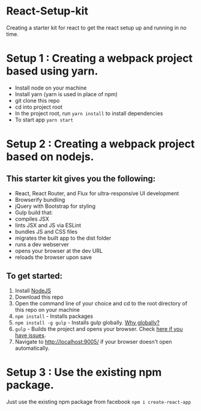 # React-Setup-kit


Creating a starter kit for react to get the react setup up and running in no time.

# Setup 1 : Creating a webpack project based using yarn. 

* Install node on your machine
* Install yarn (yarn is used in place of npm)
* git clone this repo
* cd into project root
* In the project root, run `yarn install` to install dependencies
* To start app `yarn start`


# Setup 2 : Creating a webpack project based on nodejs. 
## This starter kit gives you the following:

- React, React Router, and Flux for ultra-responsive UI development  
- Browserify bundling  
- jQuery with Bootstrap for styling  
- Gulp build that:  
- compiles JSX  
- lints JSX and JS via ESLint  
- bundles JS and CSS files  
- migrates the built app to the dist folder  
- runs a dev webserver  
- opens your browser at the dev URL  
- reloads the browser upon save  

## To get started: 

1. Install [NodeJS](http://www.nodejs.org)  
2. Download this repo 
3. Open the command line of your choice and cd to the root directory of this repo on your machine  
4. `npm install` - Installs packages
5. `npm install -g gulp` - Installs gulp globally. [Why globally?](http://stackoverflow.com/questions/22115400/why-do-we-need-to-install-gulp-globally-and-locally)
5. `gulp` - Builds the project and opens your browser. Check [here if you have issues](https://github.com/coryhouse/react-flux-starter-kit#having-issues-try-this).
6. Navigate to [http://localhost:9005/](http://localhost:9005/) if your browser doesn't open automatically.

# Setup 3 : Use the existing npm package.
Just use the existing npm package from facebook `npm i create-react-app`







